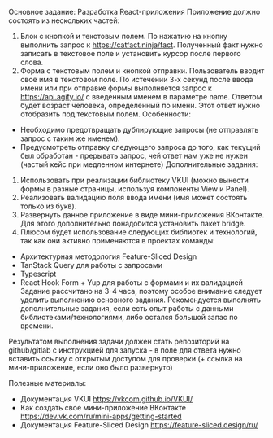 Основное задание: Разработка React-приложения
Приложение должно состоять из нескольких частей:
1. Блок с кнопкой и текстовым полем. По нажатию на кнопку выполнить запрос к https://catfact.ninja/fact. Полученный факт нужно записать в текстовое поле и установить курсор после первого слова.
2. Форма с текстовым полем и кнопкой отправки. Пользователь вводит своё имя в текстовом поле. По истечении 3-х секунд после ввода имени или при отправке формы выполняется запрос к https://api.agify.io/ с введенным именем в параметре name. Ответом будет возраст человека, определенный по имени. Этот ответ нужно отобразить под текстовым полем.
Особенности:
+ Необходимо предотвращать дублирующие запросы (не отправлять запрос с таким же именем).
+ Предусмотреть отправку следующего запроса до того, как текущий был обработан - прерывать запрос, чей ответ нам уже не нужен (частый кейс при медленном интернете)
Дополнительные задания:
1. Использовать при реализации библиотеку VKUI (можно вынести формы в разные страницы, используя компоненты View и Panel).
2. Реализовать валидацию поля ввода имени (имя может состоять только из букв).
3. Развернуть данное приложение в виде мини-приложения ВКонтакте. Для этого дополнительно понадобится установить пакет bridge.
4. Плюсом будет использование следующих библиотек и технологий, так как они активно применяются в проектах команды:
+ Архитектурная методология Feature-Sliced Design
+ TanStack Query для работы с запросами
+ Typescript
+ React Hook Form + Yup для работы с формами и их валидацией
Задание рассчитано на 3-4 часа, поэтому особое внимание следует уделить выполнению основного задания. Рекомендуется выполнять дополнительные задания, если есть опыт работы с данными библиотеками/технологиями, либо остался большой запас по времени.

Результатом выполнения задачи должен стать репозиторий на github/gitlab с инструкцией для запуска - в поле для ответа нужно вставить ссылку с открытым доступом для проверки (+ ссылка на мини-приложение, если оно было развернуто)

Полезные материалы:
+ Документация VKUI https://vkcom.github.io/VKUI/
+ Как создать свое мини-приложение ВКонтакте https://dev.vk.com/ru/mini-apps/getting-started
+ Документация Feature-Sliced Design https://feature-sliced.design/ru/
